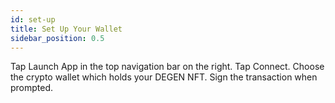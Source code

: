 ```yaml
---
id: set-up
title: Set Up Your Wallet
sidebar_position: 0.5
---
```


Tap Launch App in the top navigation bar on the right. Tap Connect. Choose the crypto wallet which holds your DEGEN NFT. Sign the transaction when prompted. 
